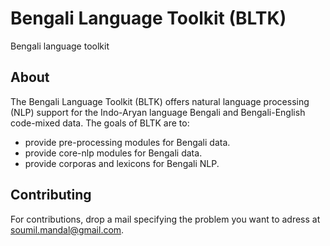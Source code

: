 # Bengali Language Toolkit (BLTK)
Bengali language toolkit

## About

The Bengali Language Toolkit (BLTK) offers natural language processing (NLP) support for the Indo-Aryan language Bengali and Bengali-English code-mixed data. The goals of BLTK are to:

*   provide pre-processing modules for Bengali data.
*   provide core-nlp modules for Bengali data.
*   provide corporas and lexicons for Bengali NLP.

## Contributing

For contributions, drop a mail specifying the problem you want to adress at soumil.mandal@gmail.com.
